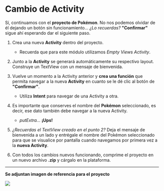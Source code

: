 # Cambio de Activity

Sí, continuamos con el __proyecto de Pokémon__. No nos podemos olvidar de él dejando un botón sin funcionamiento... _¿Lo recuerdas?_ __"Confirmar"__ sigue ahí esperando dar el siguiente paso.

1. Crea una nueva __Activity__ dentro del proyecto.
    - Recuerda que para este módulo utilizamos _Empty Views Activity_.

2. Junto a la __Activity__ se generará automáticamente su respectivo layout. Construye un TextView con un mensaje de bienvenida.

3. Vuelve un momento a la Activity anterior y __crea una función__ que permita navegar a la nueva __Activity__ en cuanto se le dé clic al botón de __"Confirmar"__.
    - Utiliza __Intent__ para navegar de una Activity a otra.

4. Es importante que conserves el nombre del __Pokémon__ seleccionado, es decir, ese dato también debe navegar a la nueva Activity.
    - _putExtra..._ __¡Ups!__

5. _¿Recuerdas el TextView creado en el punto 2?_ Deja el mensaje de bienvenida a un lado y entrégale el nombre del Pokémon seleccionado para que se visualice por pantalla cuando navegamos por primera vez a la __nueva Activity__.

6. Con todos los cambios nuevos funcionando, comprime el proyecto en un nuevo archivo __.zip__ y cárgalo en la plataforma.

----------
__Se adjuntan imagen de referencia para el proyecto__

![](https://i.imgur.com/PgIkBNT.png)